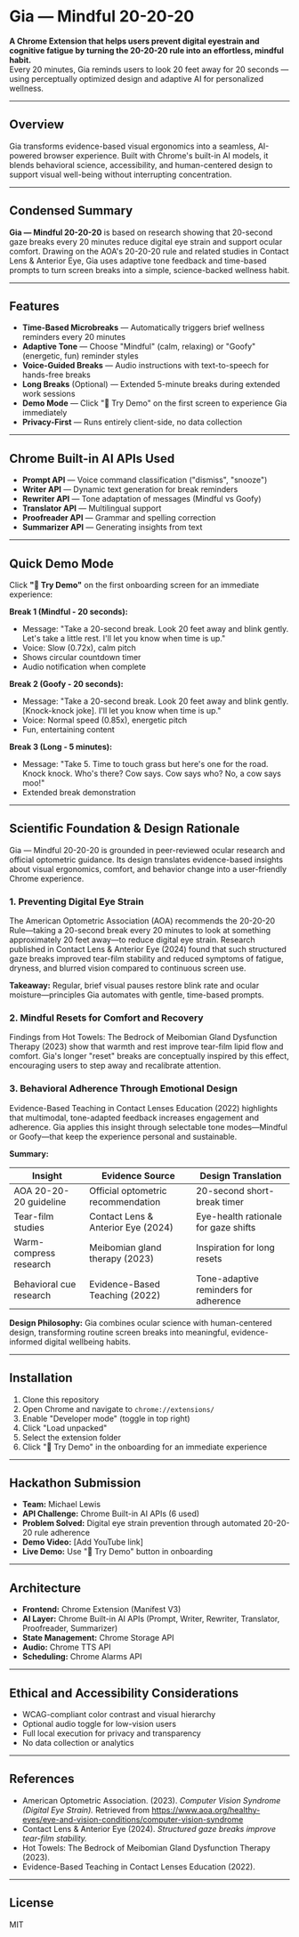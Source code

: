 # Gia — Mindful 20-20-20

**A Chrome Extension that helps users prevent digital eyestrain and cognitive fatigue by turning the 20-20-20 rule into an effortless, mindful habit.**  
Every 20 minutes, Gia reminds users to look 20 feet away for 20 seconds — using perceptually optimized design and adaptive AI for personalized wellness.

---

## Overview

Gia transforms evidence-based visual ergonomics into a seamless, AI-powered browser experience. Built with Chrome's built-in AI models, it blends behavioral science, accessibility, and human-centered design to support visual well-being without interrupting concentration.

---

## Condensed Summary

**Gia — Mindful 20-20-20** is based on research showing that 20-second gaze breaks every 20 minutes reduce digital eye strain and support ocular comfort. Drawing on the AOA's 20-20-20 rule and related studies in Contact Lens & Anterior Eye, Gia uses adaptive tone feedback and time-based prompts to turn screen breaks into a simple, science-backed wellness habit.

---

## Features

- **Time-Based Microbreaks** — Automatically triggers brief wellness reminders every 20 minutes
- **Adaptive Tone** — Choose "Mindful" (calm, relaxing) or "Goofy" (energetic, fun) reminder styles
- **Voice-Guided Breaks** — Audio instructions with text-to-speech for hands-free breaks
- **Long Breaks** (Optional) — Extended 5-minute breaks during extended work sessions
- **Demo Mode** — Click "🚀 Try Demo" on the first screen to experience Gia immediately
- **Privacy-First** — Runs entirely client-side, no data collection

---

## Chrome Built-in AI APIs Used

- **Prompt API** — Voice command classification ("dismiss", "snooze")
- **Writer API** — Dynamic text generation for break reminders
- **Rewriter API** — Tone adaptation of messages (Mindful vs Goofy)
- **Translator API** — Multilingual support
- **Proofreader API** — Grammar and spelling correction
- **Summarizer API** — Generating insights from text

---

## Quick Demo Mode

Click **"🚀 Try Demo"** on the first onboarding screen for an immediate experience:

**Break 1 (Mindful - 20 seconds):**
- Message: "Take a 20-second break. Look 20 feet away and blink gently. Let's take a little rest. I'll let you know when time is up."
- Voice: Slow (0.72x), calm pitch
- Shows circular countdown timer
- Audio notification when complete

**Break 2 (Goofy - 20 seconds):**
- Message: "Take a 20-second break. Look 20 feet away and blink gently. [Knock-knock joke]. I'll let you know when time is up."
- Voice: Normal speed (0.85x), energetic pitch
- Fun, entertaining content

**Break 3 (Long - 5 minutes):**
- Message: "Take 5. Time to touch grass but here's one for the road. Knock knock. Who's there? Cow says. Cow says who? No, a cow says moo!"
- Extended break demonstration

---

## Scientific Foundation & Design Rationale

Gia — Mindful 20-20-20 is grounded in peer-reviewed ocular research and official optometric guidance. Its design translates evidence-based insights about visual ergonomics, comfort, and behavior change into a user-friendly Chrome experience.

### 1. Preventing Digital Eye Strain

The American Optometric Association (AOA) recommends the 20-20-20 Rule—taking a 20-second break every 20 minutes to look at something approximately 20 feet away—to reduce digital eye strain. Research published in Contact Lens & Anterior Eye (2024) found that such structured gaze breaks improved tear-film stability and reduced symptoms of fatigue, dryness, and blurred vision compared to continuous screen use. 

**Takeaway:** Regular, brief visual pauses restore blink rate and ocular moisture—principles Gia automates with gentle, time-based prompts.

### 2. Mindful Resets for Comfort and Recovery

Findings from Hot Towels: The Bedrock of Meibomian Gland Dysfunction Therapy (2023) show that warmth and rest improve tear-film lipid flow and comfort. Gia's longer "reset" breaks are conceptually inspired by this effect, encouraging users to step away and recalibrate attention.

### 3. Behavioral Adherence Through Emotional Design

Evidence-Based Teaching in Contact Lenses Education (2022) highlights that multimodal, tone-adapted feedback increases engagement and adherence. Gia applies this insight through selectable tone modes—Mindful or Goofy—that keep the experience personal and sustainable.

**Summary:**

| Insight | Evidence Source | Design Translation |
|---------|----------------|-------------------|
| AOA 20-20-20 guideline | Official optometric recommendation | 20-second short-break timer |
| Tear-film studies | Contact Lens & Anterior Eye (2024) | Eye-health rationale for gaze shifts |
| Warm-compress research | Meibomian gland therapy (2023) | Inspiration for long resets |
| Behavioral cue research | Evidence-Based Teaching (2022) | Tone-adaptive reminders for adherence |

**Design Philosophy:** Gia combines ocular science with human-centered design, transforming routine screen breaks into meaningful, evidence-informed digital wellbeing habits.

---

## Installation

1. Clone this repository
2. Open Chrome and navigate to `chrome://extensions/`
3. Enable "Developer mode" (toggle in top right)
4. Click "Load unpacked"
5. Select the extension folder
6. Click "🚀 Try Demo" in the onboarding for an immediate experience

---

## Hackathon Submission

- **Team:** Michael Lewis
- **API Challenge:** Chrome Built-in AI APIs (6 used)
- **Problem Solved:** Digital eye strain prevention through automated 20-20-20 rule adherence
- **Demo Video:** [Add YouTube link]
- **Live Demo:** Use "🚀 Try Demo" button in onboarding

---

## Architecture

- **Frontend:** Chrome Extension (Manifest V3)
- **AI Layer:** Chrome Built-in AI APIs (Prompt, Writer, Rewriter, Translator, Proofreader, Summarizer)
- **State Management:** Chrome Storage API
- **Audio:** Chrome TTS API
- **Scheduling:** Chrome Alarms API

---

## Ethical and Accessibility Considerations

- WCAG-compliant color contrast and visual hierarchy
- Optional audio toggle for low-vision users
- Full local execution for privacy and transparency
- No data collection or analytics

---

## References

- American Optometric Association. (2023). *Computer Vision Syndrome (Digital Eye Strain).* Retrieved from https://www.aoa.org/healthy-eyes/eye-and-vision-conditions/computer-vision-syndrome
- Contact Lens & Anterior Eye (2024). *Structured gaze breaks improve tear-film stability.*
- Hot Towels: The Bedrock of Meibomian Gland Dysfunction Therapy (2023).
- Evidence-Based Teaching in Contact Lenses Education (2022).

---

## License

MIT
